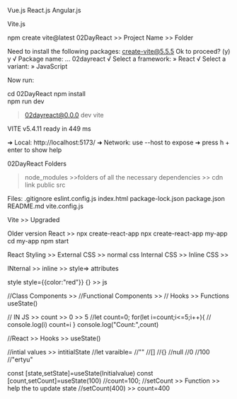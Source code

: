 Vue.js
React.js
Angular.js

Vite.js

npm create vite@latest 02DayReact   >> Project Name >> Folder

Need to install the following packages:
create-vite@5.5.5
Ok to proceed? (y) y
√ Package name: ... 02dayreact
√ Select a framework: » React
√ Select a variant: » JavaScript

Now run:

  cd 02DayReact
  npm install  
  npm run dev 
> 02dayreact@0.0.0 dev
> vite


VITE v5.4.11  ready in 449 ms

➜  Local:   http://localhost:5173/
➜  Network: use --host to expose
➜  press h + enter to show help


02DayReact
Folders
>node_modules  >>folders of all the necessary dependencies >> cdn link 
>public
>src

Files:
.gitignore
eslint.config.js
index.html
package-lock.json
package.json
README.md
vite.config.js


Vite >> Upgraded

Older version
React >> npx create-react-app
npx create-react-app my-app
cd my-app
npm start


React Styling >>
External CSS  >> normal css
Internal CSS >>
Inline CSS >>

INternal >><style></style>
inline >> style=> attributes

style
style={{color:"red"}}
{} >> js

<!-- React >> 2013 -->
//Class Components >>
//Functional Components >>
// Hooks >> Functions
useState()

// IN JS >> count >> 0  >> 5 
//let count=0;
for(let i=count;i<=5;i++){
   // console.log(i)
    count=i
}
console.log("Count:",count)

//React >> Hooks >> useState()

//intial values >> intitialState
//let varaible=
//""
//[]
//{}
//null
//0
//100
//"ertyu"

const [state,setState]=useState(Initialvalue)
const [count,setCount]=useState(100) 
//count=100;
//setCount >> Function >> help the to update state
//setCount(400) >> count=400